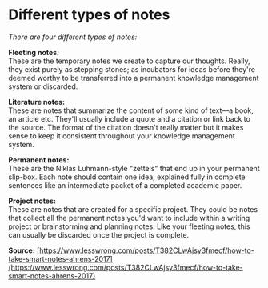 # Different types of notes

_There are four different types of notes:_

**Fleeting notes**_:_  
These are the temporary notes we create to capture our thoughts. Really, they exist purely as stepping stones; as incubators for ideas before they're deemed worthy to be transferred into a permanent knowledge management system or discarded.

**Literature notes:**  
These are notes that summarize the content of some kind of text—a book, an article etc. They'll usually include a quote and a citation or link back to the source. The format of the citation doesn't really matter but it makes sense to keep it consistent throughout your knowledge management system.

**Permanent notes:**  
These are the Niklas Luhmann-style "zettels" that end up in your permanent slip-box. Each note should contain one idea, explained fully in complete sentences like an intermediate packet of a completed academic paper.

**Project notes:**  
These are notes that are created for a specific project. They could be notes that collect all the permanent notes you'd want to include within a writing project or brainstorming and planning notes. Like your fleeting notes, this can usually be discarded once the project is complete.

**Source:** [https://www.lesswrong.com/posts/T382CLwAjsy3fmecf/how-to-take-smart-notes-ahrens-2017](https://www.lesswrong.com/posts/T382CLwAjsy3fmecf/how-to-take-smart-notes-ahrens-2017)

